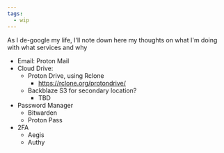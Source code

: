 ```yaml
---
tags:
  - wip
---
```


As I de-google my life, I'll note down here my thoughts on what I'm doing with what services and why

- Email: Proton Mail
- Cloud Drive:
	- Proton Drive, using Rclone
		- https://rclone.org/protondrive/
	- Backblaze S3 for secondary location?
		- TBD
- Password Manager
	- Bitwarden
	- Proton Pass
- 2FA
	- Aegis
	- Authy

